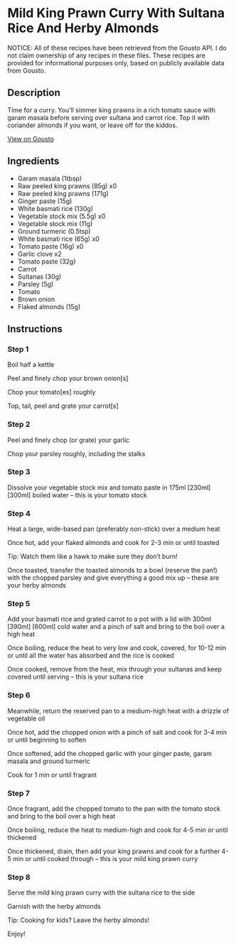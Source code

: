 # Mild King Prawn Curry With Sultana Rice And Herby Almonds

NOTICE: All of these recipes have been retrieved from the Gousto API. I do not claim ownership of any recipes in these files. These recipes are provided for informational purposes only, based on publicly available data from Gousto.

## Description

Time for a curry. You’ll simmer king prawns in a rich tomato sauce with garam masala before serving over sultana and carrot rice. Top it with coriander almonds if you want, or leave off for the kiddos.



[View on Gousto](https://www.gousto.co.uk/recipes/cookbook/mild-king-prawn-curry-with-sultana-rice-and-coriander-almonds)

## Ingredients

- Garam masala (1tbsp)
- Raw peeled king prawns (85g) x0
- Raw peeled king prawns (171g)
- Ginger paste (15g)
- White basmati rice (130g)
- Vegetable stock mix (5.5g) x0
- Vegetable stock mix (11g)
- Ground turmeric (0.5tsp)
- White basmati rice (65g) x0
- Tomato paste (16g) x0
- Garlic clove x2
- Tomato paste (32g)
- Carrot
- Sultanas (30g)
- Parsley (5g)
- Tomato
- Brown onion
- Flaked almonds (15g)

## Instructions


### Step 1

Boil half a kettle

Peel and finely chop your brown onion[s]

Chop your tomato[es] roughly

Top, tail, peel and grate your carrot[s]


### Step 2

Peel and finely chop (or grate) your garlic

Chop your parsley roughly, including the stalks


### Step 3

Dissolve your vegetable stock mix and tomato paste in 175ml <span class="text-purple">[230ml] </span><span class="text-danger">[300ml] </span>boiled water – this is your tomato stock


### Step 4

Heat a large, wide-based pan (preferably non-stick) over a medium heat

Once hot, add your flaked almonds and cook for 2-3 min or until toasted

Tip: Watch them like a hawk to make sure they don’t burn!

Once toasted, transfer the toasted almonds to a bowl (reserve the pan!) with the chopped parsley and give everything a good mix up – these are your herby almonds


### Step 5

Add your basmati rice and grated carrot to a pot with a lid with 300ml <span class="text-purple">[390ml]</span> <span class="text-danger">[600ml]</span> cold water and a pinch of salt and bring to the boil over a high heat

Once boiling, reduce the heat to very low and cook, covered, for 10-12 min or until all the water has absorbed and the rice is cooked

Once cooked, remove from the heat, mix through your sultanas and keep covered until serving – this is your sultana rice


### Step 6

Meanwhile, return the reserved pan to a medium-high heat with a drizzle of vegetable oil

Once hot, add the chopped onion with a pinch of salt and cook for 3-4 min or until beginning to soften

Once softened, add the chopped garlic with your ginger paste, garam masala and ground turmeric

Cook for 1 min or until fragrant


### Step 7

Once fragrant, add the chopped tomato to the pan with the tomato stock and bring to the boil over a high heat

Once boiling, reduce the heat to medium-high and cook for 4-5 min or until thickened

Once thickened, drain, then add your king prawns and cook for a further 4-5 min or until cooked through – this is your mild king prawn curry

### Step 8

Serve the mild king prawn curry with the sultana rice to the side

Garnish with the herby almonds

<span class="text-danger">Tip: Cooking for kids? Leave the herby almonds!</span>

Enjoy!

